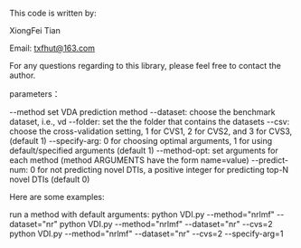 This code is written by:

XiongFei Tian

Email: txfhut@163.com

For any questions regarding to this library, please feel free to contact the author.

parameters：

--method 			set VDA prediction method
--dataset: 			choose the benchmark dataset, i.e., vd
--folder:			set the the folder that contains the datasets 
--csv:				choose the cross-validation setting, 1 for CVS1, 2 for CVS2, and 3 for CVS3, (default 1)
--specify-arg:		0 for choosing optimal arguments, 1 for using default/specified arguments (default 1)
--method-opt:		set arguments for each method (method ARGUMENTS have the form name=value)
--predict-num:		0 for not predicting novel DTIs, a positive integer for predicting top-N novel DTIs (default 0)

Here are some examples:

run a method with default arguments:
	python VDI.py --method="nrlmf" --dataset="nr"
	python VDI.py --method="nrlmf" --dataset="nr" --cvs=2
	python VDI.py --method="nrlmf" --dataset="nr" --cvs=2 --specify-arg=1

